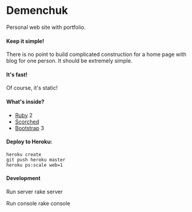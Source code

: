 Demenchuk
========
Personal web site with portfolio.

#### Keep it simple!
There is no point to build complicated construction for a home page with blog for one person. It should be extremely simple.

#### It's fast!
Of course, it's static!

#### What's inside?
* [Ruby](http://www.ruby-lang.org) 2
* [Scorched](http://scorchedrb.com) 
* [Bootstrap](http://twitter.github.io/bootstrap/) 3

#### Deploy to Heroku:

    heroku create
    git push heroku master
    heroku ps:scale web=1

#### Development
Run server
    rake server

Run console
    rake console
